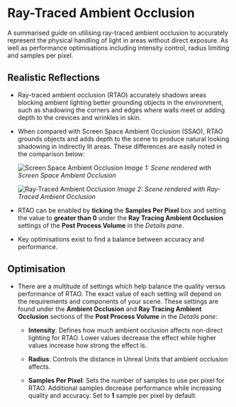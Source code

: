 # Ray-Traced Ambient Occlusion

A summarised guide on utilising ray-traced ambient occlusion to accurately represent the physical handling of light in areas without direct exposure. As well as performance optimisations including intensity control, radius limiting and samples per pixel.

## Realistic Reflections
* Ray-traced ambient occlusion (RTAO) accurately shadows areas blocking ambient lighting better grounding objects in the environment, such as shadowing the corners and edges where walls meet or adding depth to the crevices and wrinkles in skin.

* When compared with Screen Space Ambient Occlusion (SSAO), RTAO grounds objects and adds depth to the scene to produce natural looking shadowing in indirectly lit areas. These differences are easily noted in the comparison below:
  
    ![Screen Space Ambient Occlusion](https://docs.unrealengine.com/Images/Engine/Rendering/RayTracing/RT_AO_Disabled.jpg)
    *Image 1: Scene rendered with Screen Space Ambient Occlusion*

    ![Ray-Traced Ambient Occlusion](https://docs.unrealengine.com/Images/Engine/Rendering/RayTracing/RT_AO_Enabled.jpg)
    *Image 2: Scene rendered with Ray-Traced Ambient Occlusion*

* RTAO can be enabled by **ticking** the **Samples Per Pixel** box and setting the value to **greater than 0** under the **Ray Tracing Ambient Occlusion** settings of the **Post Process Volume** in the *Details pane*.
  
* Key optimisations exist to find a balance between accuracy and performance.

## Optimisation
* There are a multitude of settings which help balance the quality versus performance of RTAO. The exact value of each setting will depend on the requirements and components of your scene. These settings are found under the **Ambient Occlusion** and **Ray Tracing Ambient Occlusion** sections of the **Post Process Volume** in the *Details pane*:

  * **Intensity**: Defines how much ambient occlusion affects non-direct lighting for RTAO. Lower values decrease the effect while higher values increase how strong the effect is.

  * **Radius**: Controls the distance in Unreal Units that ambient occlusion affects.

  * **Samples Per Pixel**: Sets the number of samples to use per pixel for RTAO. Additional samples decrease performance while increasing quality and accuracy. Set to **1** sample per pixel by default.